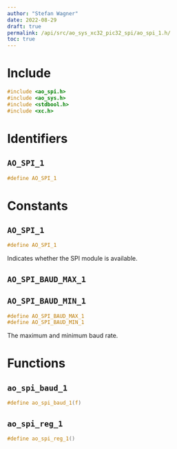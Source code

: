 ```yaml
---
author: "Stefan Wagner"
date: 2022-08-29
draft: true
permalink: /api/src/ao_sys_xc32_pic32_spi/ao_spi_1.h/
toc: true
---
```


# Include

```c
#include <ao_spi.h>
#include <ao_sys.h>
#include <stdbool.h>
#include <xc.h>
```

# Identifiers

## `AO_SPI_1`

```c
#define AO_SPI_1
```

# Constants

## `AO_SPI_1`

```c
#define AO_SPI_1
```

Indicates whether the SPI module is available.

## `AO_SPI_BAUD_MAX_1`
## `AO_SPI_BAUD_MIN_1`

```c
#define AO_SPI_BAUD_MAX_1
#define AO_SPI_BAUD_MIN_1
```

The maximum and minimum baud rate.

# Functions

## `ao_spi_baud_1`

```c
#define ao_spi_baud_1(f)
```

## `ao_spi_reg_1`

```c
#define ao_spi_reg_1()
```
